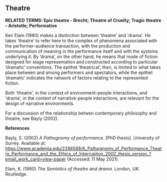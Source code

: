 ## Theatre

**RELATED TERMS: Epic theatre - Brecht; Theatre of Cruelty; Tragic theatre - Aristotle; Performative**

Keir Elam (1980) makes a distinction between 'theatre' and 'drama'. He takes ‘theatre’ to refer here to the complex of phenomena associated with the performer-audience transaction, with the production and communication of meaning in the performance itself and with the systems underlying it. By ‘drama’, on the other hand, he means that mode of fiction designed for stage representation and constructed according to particular ‘dramatic’ conventions. The epithet ‘theatrical’, then, is limited to what takes place between and among performers and spectators, while the epithet ‘dramatic’ indicates the network of factors relating to the represented fiction.

Both 'theatre', in the context of environment-people interactions, and 'drama', in the context of narrative-people interactions, are relevant for the design of narrative environments.

For a discussion of the relationship betwen contemporary philosophy and theatre, see Bayly (2002).

**References**

Bayly, S. (2002) _A Pathognomy of performance_. [PhD thesis]. University of Surrey. Available at: https://www.academia.edu/2288588/A_Pathognomy_of_Performance_Theatre_Performance_and_the_Ethics_of_Interruption_2002_thesis_version_?email_work_card=view-paper (Accessed: 11 May 2021).

Elam, K. (1980) _The Semiotics of theatre and drama_. London, UK: Routledge.

